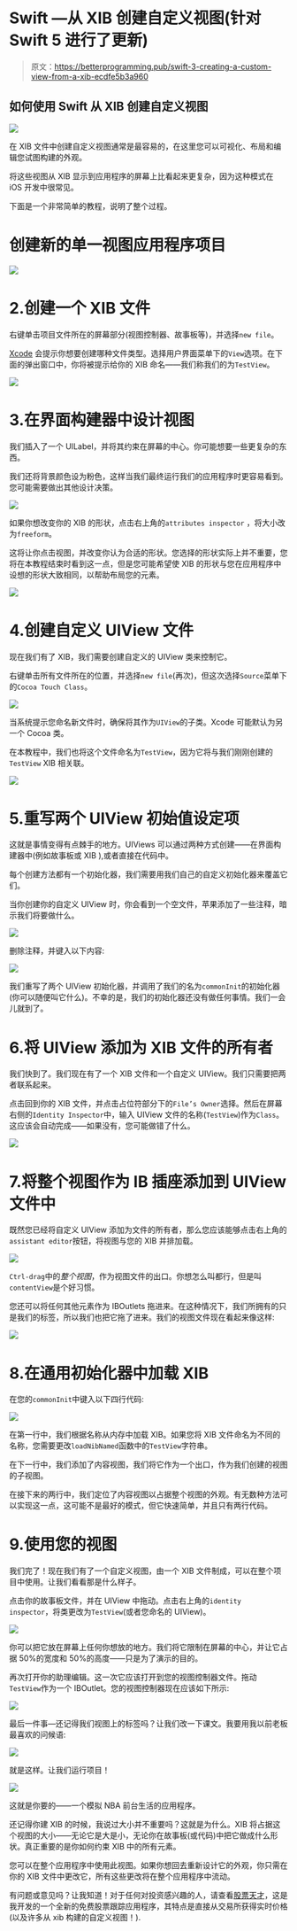 # Swift —从 XIB 创建自定义视图(针对 Swift 5 进行了更新)

> 原文：<https://betterprogramming.pub/swift-3-creating-a-custom-view-from-a-xib-ecdfe5b3a960>

## 如何使用 Swift 从 XIB 创建自定义视图

![](img/cf1766b98908948cb7c6c62a03d56591.png)

在 XIB 文件中创建自定义视图通常是最容易的，在这里您可以可视化、布局和编辑您试图构建的外观。

将这些视图从 XIB 显示到应用程序的屏幕上比看起来更复杂，因为这种模式在 iOS 开发中很常见。

下面是一个非常简单的教程，说明了整个过程。

# 创建新的单一视图应用程序项目

![](img/e86d00c27c040eeba7c1e0b63f3c2771.png)

# 2.创建一个 XIB 文件

右键单击项目文件所在的屏幕部分(视图控制器、故事板等)，并选择`new file`。

[Xcode](https://developer.apple.com/xcode/) 会提示你想要创建哪种文件类型。选择用户界面菜单下的`View`选项。在下面的弹出窗口中，你将被提示给你的 XIB 命名——我们称我们的为`TestView`。

![](img/423d56eec894568e959cd3c45fa874a8.png)

# 3.在界面构建器中设计视图

我们插入了一个 UILabel，并将其约束在屏幕的中心。你可能想要一些更复杂的东西。

我们还将背景颜色设为粉色，这样当我们最终运行我们的应用程序时更容易看到。您可能需要做出其他设计决策。

![](img/979110954ff50ec83a955f8abbac6a55.png)

如果你想改变你的 XIB 的形状，点击右上角的`attributes inspector` ，将大小改为`freeform`。

这将让你点击视图，并改变你认为合适的形状。您选择的形状实际上并不重要，您将在本教程结束时看到这一点，但是您可能希望使 XIB 的形状与您在应用程序中设想的形状大致相同，以帮助布局您的元素。

![](img/d57ed053064f21ca9d7f3a5e4ebe46c1.png)

# 4.创建自定义 UIView 文件

现在我们有了 XIB，我们需要创建自定义的 UIView 类来控制它。

右键单击所有文件所在的位置，并选择`new file`(再次)，但这次选择`Source`菜单下的`Cocoa Touch Class`。

![](img/fce9c162c2eef762a39c6d009e46c329.png)

当系统提示您命名新文件时，确保将其作为`UIView`的子类。Xcode 可能默认为另一个 Cocoa 类。

在本教程中，我们也将这个文件命名为`TestView`，因为它将与我们刚刚创建的`TestView` XIB 相关联。

![](img/37d06be9903f70a46a06f738f2af0561.png)

# 5.重写两个 UIView 初始值设定项

这就是事情变得有点棘手的地方。UIViews 可以通过两种方式创建——在界面构建器中(例如故事板或 XIB ),或者直接在代码中。

每个创建方法都有一个初始化器，我们需要用我们自己的自定义初始化器来覆盖它们。

当你创建你的自定义 UIView 时，你会看到一个空文件，苹果添加了一些注释，暗示我们将要做什么。

![](img/41728fcb95347a9b046ba95fee587856.png)

删除注释，并键入以下内容:

![](img/c5403d7011590e9065f9cdabce3709a1.png)

我们重写了两个 UIView 初始化器，并调用了我们的名为`commonInit`的初始化器(你可以随便叫它什么)。不幸的是，我们的初始化器还没有做任何事情。我们一会儿就到了。

# 6.将 UIView 添加为 XIB 文件的所有者

我们快到了。我们现在有了一个 XIB 文件和一个自定义 UIView。我们只需要把两者联系起来。

点击回到你的 XIB 文件，并点击占位符部分下的`File’s Owner`选择。然后在屏幕右侧的`Identity Inspector`中，输入 UIView 文件的名称(`TestView`)作为`Class`。这应该会自动完成——如果没有，您可能做错了什么。

![](img/17dece9bc1b76660978d6a4b458d6207.png)

# 7.将整个视图作为 IB 插座添加到 UIView 文件中

既然您已经将自定义 UIView 添加为文件的所有者，那么您应该能够点击右上角的`assistant editor`按钮，将视图与您的 XIB 并排加载。

![](img/58b3d9bfc4997e8083bdf52e79fc3275.png)

`Ctrl-drag`中的*整个视图*，作为视图文件的出口。你想怎么叫都行，但是叫`contentView`是个好习惯。

您还可以将任何其他元素作为 IBOutlets 拖进来。在这种情况下，我们所拥有的只是我们的标签，所以我们也把它拖了进来。我们的视图文件现在看起来像这样:

![](img/52f9a5e742b225c957fee7e4fcb1a9cf.png)

# 8.**在通用初始化器中加载 XIB**

在您的`commonInit`中键入以下四行代码:

![](img/cd2a4bea6dd5c74727079cdd03badad5.png)

在第一行中，我们根据名称从内存中加载 XIB。如果您将 XIB 文件命名为不同的名称，您需要更改`loadNibNamed`函数中的`TestView`字符串。

在下一行中，我们添加了内容视图，我们将它作为一个出口，作为我们创建的视图的子视图。

在接下来的两行中，我们定位了内容视图以占据整个视图的外观。有无数种方法可以实现这一点，这可能不是最好的模式，但它快速简单，并且只有两行代码。

# 9.**使用您的视图**

我们完了！现在我们有了一个自定义视图，由一个 XIB 文件制成，可以在整个项目中使用。让我们看看那是什么样子。

点击你的故事板文件，并在 UIView 中拖动。点击右上角的`identity inspector`，将类更改为`TestView`(或者您命名的 UIView)。

![](img/e0c51ec4a695d7f019ea52f708f60760.png)

你可以把它放在屏幕上任何你想放的地方。我们将它限制在屏幕的中心，并让它占据 50%的宽度和 50%的高度——只是为了演示的目的。

再次打开你的助理编辑。这一次它应该打开到您的视图控制器文件。拖动`TestView`作为一个 IBOutlet。您的视图控制器现在应该如下所示:

![](img/6b5ec4b9afe1f471ce70207058329bb2.png)

最后一件事—还记得我们视图上的标签吗？让我们改一下课文。我要用我以前老板最喜欢的问候语:

![](img/199217bd602bd1421d50b364662b1194.png)

就是这样。让我们运行项目！

![](img/928bbed7d1f9b5cb000da311d24f127d.png)

这就是你要的——一个模拟 NBA 前台生活的应用程序。

还记得你建 XIB 的时候，我说过大小并不重要吗？这就是为什么。XIB 将占据这个视图的大小——无论它是大是小，无论你在故事板(或代码)中把它做成什么形状。真正重要的是你如何约束 XIB 中的所有元素。

您可以在整个应用程序中使用此视图。如果你想回去重新设计它的外观，你只需在你的 XIB 文件中更改它，所有这些更改将在整个应用程序中流动。

有问题或意见吗？让我知道！对于任何对投资感兴趣的人，请查看[股票天才](https://apps.apple.com/us/app/stock-genius/id1237897006)，这是我开发的一个全新的免费股票跟踪应用程序，其特点是直接从交易所获得实时价格(以及许多从 xib 构建的自定义视图！).